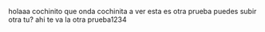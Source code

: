 holaaa cochinito
que onda cochinita
a ver esta es otra prueba puedes subir otra tu?
ahi te va la otra prueba1234